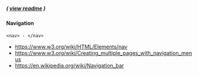 ##### ( [view readme](https://github.com/students-at-thinkful/html_dom_element_tags/blob/master/README.md) )

#### Navigation
```
<nav> - </nav>
```

* https://www.w3.org/wiki/HTML/Elements/nav
* https://www.w3.org/wiki/Creating_multiple_pages_with_navigation_menus
* https://en.wikipedia.org/wiki/Navigation_bar
